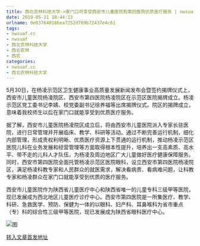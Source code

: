 ```yaml
---
title: 西北农林科技大学->家门口可享受西安市儿童医院和第四医院优质医疗服务 | nwsuaf.cc
date: 2019-05-31 18:44:13
urlname: 0e037640186ea7252d709b72437e4c61
tags: 
- nwsuaf.cc
- nwsuaf
- 西北农林科技大学
- 西北农林
- 西农
categories:
- nwsuaf.cc
- 西北农林科技大学
---
```



5月30日，在杨凌示范区卫生健康事业高质量发展新闻发布会暨签约揭牌仪式上，西安市儿童医院杨凌院区、西安市第四医院杨凌院区在示范区医院揭牌成立。杨凌示范区党工委书记李婧、校党委副书记徐养福等出席揭牌仪式。院区的揭牌成立，意味着我校师生以后在家门口就能享受到优质医疗服务。

据了解，西安市儿童医院杨凌院区成立后，将由西安市儿童医院派入专家长驻医院，进行日常管理并开展临床、教学、科研等活动。通过不断完善运行机制，细化内部管理，形成责权利明晰、优质医疗资源上下贯通的运行机制，推动杨凌示范区医院儿科在业务发展和经营管理等方面取得根本性提升，培养出一支高素质、高水平、带不走的儿科人才队伍，为杨凌及周边地区广大儿童做好医疗健康保障服务。同时，西安市第四医院全面托管杨凌示范区医院眼科，设立西安市第四医院杨凌院区，满足杨凌科教专家和人民群众的就医需求，解决看病贵、看病难问题，让科教专家和杨凌群众在家门口就能享受到优质的医疗服务。

西安市儿童医院作为陕西省儿童医疗中心和陕西省唯一的儿童专科三级甲等医院，现已发展成为西北地区儿童医疗诊疗中心。西安市第四医院是一所集医疗、教学、科研、急救医学、预防、保健为一体的以眼科、妇产科、耳鼻喉科为省市重点（专）科的综合性三级甲等医院，现已发展成为陕西省眼科医疗中心。



![图](https://news.nwsuaf.edu.cn/images/content/2019-05/20190531180231207975.jpg)

[转入文章首发地址](https://news.nwsuaf.edu.cn/xnxw/89993.htm)